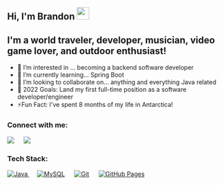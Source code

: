 ## Hi, I'm Brandon <img src="https://github.com/TheDudeThatCode/TheDudeThatCode/blob/master/Assets/Hi.gif" width="29px">
<p align="center"> 

## I'm a world traveler, developer, musician, video game lover, and outdoor enthusiast!
- 👀 I’m interested in ... becoming a backend software developer
- 🌱 I’m currently learning... Spring Boot
- 👯 I’m looking to collaborate on... anything and everything Java related
- 🔭 2022 Goals: Land my first full-time position as a software developer/engineer
- ⚡Fun Fact: I've spent 8 months of my life in Antarctica!
 
### Connect with me:

 <a target="_blank" href="https://www.linkedin.com/in/brandon-kargus-61472338/"><img src="https://img.shields.io/badge/-LinkedIn-0077B5?style=for-the-badge&logo=Linkedin&logoColor=white"></img></a>
&emsp;
<a target="_blank" href="mailto:brandonkargus@gmail.com">
 <img src="https://img.shields.io/badge/-Gmail-D14836?style=for-the-badge&logo=Gmail&logoColor=white"></img></a>
&emsp;



### Tech Stack:
 
 <a href="https://www.java.com/en/">
    <img alt="Java" src="https://img.shields.io/badge/Java-ED8B00?style=for-the-badge&logo=java&logoColor=white"/>
  </a>
   &emsp;
  <a href="https://www.mysql.com/"><img alt="MySQL" src="https://img.shields.io/badge/MySQL-00000F?style=for-the-badge&logo=mysql&logoColor=white"></a>
  &emsp;
  <a href="#"><img alt="Git" src="https://img.shields.io/badge/Git-F05032?style=for-the-badge&logo=git&logoColor=white"></a>
  &emsp;
  <a href="https://www.github.com"><img alt="GitHub Pages" src="https://img.shields.io/badge/GitHub-100000?style=for-the-badge&logo=github&logoColor=white"></a>
  &emsp;



<br />

[linkedin]: https://www.linkedin.com/in/brandon-kargus-61472338/

<!---
brandonkargus/brandonkargus is a ✨ special ✨ repository because its `README.md` (this file) appears on your GitHub profile.
You can click the Preview link to take a look at your changes.
--->
